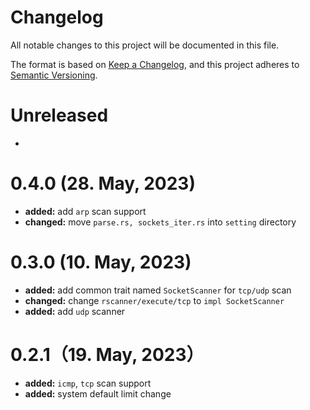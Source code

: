 # Changelog

All notable changes to this project will be documented in this file.

The format is based on [Keep a Changelog](https://keepachangelog.com/en/1.0.0/),
and this project adheres to [Semantic Versioning](https://semver.org/spec/v2.0.0.html).

# Unreleased

- 

# 0.4.0 (28. May, 2023)

- **added:** add `arp` scan support
- **changed:** move `parse.rs, sockets_iter.rs` into `setting` directory

# 0.3.0 (10. May, 2023)

- **added:** add common trait named `SocketScanner` for `tcp/udp` scan
- **changed:** change `rscanner/execute/tcp` to `impl SocketScanner`
- **added:** add `udp` scanner 

# 0.2.1（19. May, 2023）

- **added:** `icmp`, `tcp` scan support
- **added:** system default limit change
